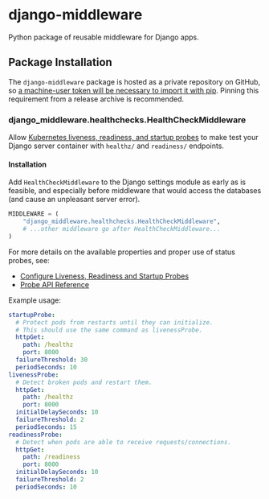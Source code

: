 # django-middleware
Python package of reusable middleware for Django apps.

## Package Installation
The `django-middleware` package is hosted as a private repository on GitHub, so [a machine-user token will be necessary to import it with pip](https://docs.readthedocs.io/en/stable/guides/private-python-packages.html#github). Pinning this requirement from a release archive is recommended.

### django_middleware.healthchecks.HealthCheckMiddleware
Allow [Kubernetes liveness, readiness, and startup probes](https://kubernetes.io/docs/tasks/configure-pod-container/configure-liveness-readiness-startup-probes/) to make test your Django server container with `healthz/` and `readiness/` endpoints.

#### Installation
Add `HealthCheckMiddleware` to the Django settings module as early as is feasible, and especially before middleware that would access the databases (and cause an unpleasant server error). 

```python
MIDDLEWARE = (
    "django_middleware.healthchecks.HealthCheckMiddleware",
    # ...other middleware go after HealthCheckMiddleware...
)
```

For more details on the available properties and proper use of status probes, see:
- [Configure Liveness, Readiness and Startup Probes](https://kubernetes.io/docs/tasks/configure-pod-container/configure-liveness-readiness-startup-probes/)
- [Probe API Reference](https://kubernetes.io/docs/reference/kubernetes-api/workload-resources/pod-v1/#Probe)

Example usage:
```yaml
startupProbe:
  # Protect pods from restarts until they can initialize.
  # This should use the same command as livenessProbe.
  httpGet:
    path: /healthz
    port: 8000
  failureThreshold: 30
  periodSeconds: 10
livenessProbe:
  # Detect broken pods and restart them.
  httpGet:
    path: /healthz
    port: 8000
  initialDelaySeconds: 10
  failureThreshold: 2
  periodSeconds: 15
readinessProbe:
  # Detect when pods are able to receive requests/connections. 
  httpGet:
    path: /readiness
    port: 8000
  initialDelaySeconds: 10
  failureThreshold: 2
  periodSeconds: 10
```
